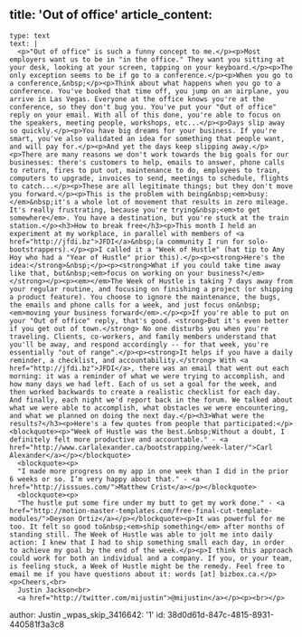 title: 'Out of office'
article_content:
  -
    type: text
    text: |
      <p>"Out of office" is such a funny concept to me.</p><p>Most employers want us to be in "in the office." They want you sitting at your desk, looking at your screen, tapping on your keyboard.</p><p>The only exception seems to be if go to a conference.</p><p>When you go to a conference,&nbsp;</p><p>Think about what happens when you go to a conference. You've booked that time off, you jump on an airplane, you arrive in Las Vegas. Everyone at the office knows you're at the conference, so they don't bug you. You've put your "Out of office" reply on your email. With all of this done, you're able to focus on the speakers, meeting people, workshops, etc...</p><p>Days slip away so quickly.</p><p>You have big dreams for your business. If you're smart, you've also validated an idea for something that people want, and will pay for.</p><p>And yet the days keep slipping away.</p><p>There are many reasons we don't work towards the big goals for our businesses: there's customers to help, emails to answer, phone calls to return, fires to put out, maintenance to do, employees to train, computers to upgrade, invoices to send, meetings to schedule, flights to catch...</p><p>These are all legitimate things; but they don't move you forward.</p><p>This is the problem with being&nbsp;<em>busy:</em>&nbsp;it's a whole lot of movement that results in zero mileage. It's really frustrating, because you're trying&nbsp;<em>to get somewhere</em>. You have a destination, but you're stuck at the train station.</p><h3>How to break free</h3><p>This month I held an experiment at my workplace, in parallel with members of <a href="http://jfdi.bz">JFDI</a>&nbsp;(a community I run for solo-bootstrappers).</p><p>I called it a "Week of Hustle" (hat tip to Amy Hoy who had a "Year of Hustle" prior this).</p><p><strong>Here's the idea:</strong>&nbsp;</p><p><strong>What if you could take time away like that, but&nbsp;<em>focus on working on your business?</em></strong></p><p><em></em>The Week of Hustle is taking 7 days away from your regular routine, and focusing on finishing a project (or shipping a product feature). You choose to ignore the maintenance, the bugs, the emails and phone calls for a week, and just focus on&nbsp;<em>moving your business forward</em>.</p><p>If you're able to put on your "Out of office" reply, that's good. <strong>But it's even better if you get out of town.</strong> No one disturbs you when you're traveling. Clients, co-workers, and family members understand that you'll be away, and respond accordingly -- for that week, you're essentially "out of range".</p><p><strong>It helps if you have a daily reminder, a checklist, and accountability.</strong> With <a href="http://jfdi.bz">JFDI</a>, there was an email that went out each morning: it was a reminder of what we were trying to accomplish, and how many days we had left. Each of us set a goal for the week, and then worked backwards to create a realistic checklist for each day. And finally, each night we'd report back in the forum. We talked about what we were able to accomplish, what obstacles we were encountering, and what we planned on doing the next day.</p><h3>What were the results?</h3><p>Here's a few quotes from people that participated:</p><blockquote><p>"Week of Hustle was the best.&nbsp;Without a doubt, I definitely felt more productive and accountable." - <a href="http://www.carlalexander.ca/bootstrapping/week-later/">Carl Alexander</a></p></blockquote>
      <blockquote><p>
      "I made more progress on my app in one week than I did in the prior 6 weeks or so. I’m very happy about that." - <a href="http://isssues.com/">Matthew Crist</a></p></blockquote>
      <blockquote><p>
      "The hustle put some fire under my butt to get my work done." - <a href="http://motion-master-templates.com/free-final-cut-template-modules/">Deyson Ortiz</a></p></blockquote><p>It was powerful for me too. It felt so good to&nbsp;<em>ship something</em> after months of standing still. The Week of Hustle was able to jolt me into daily action: I knew that I had to ship something small each day, in order to achieve my goal by the end of the week.</p><p>I think this approach could work for both an individual and a company. If you, or your team, is feeling stuck, a Week of Hustle might be the remedy. Feel free to email me if you have questions about it: words [at] bizbox.ca.</p><p>Cheers,<br>
      Justin Jackson<br>
      <a href="http://twitter.com/mijustin">@mijustin</a></p><p><br></p>
author: Justin
_wpas_skip_3416642: '1'
id: 38d0d61d-847c-4815-8931-440581f3a3c8
